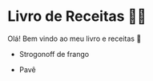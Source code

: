  # Livro de Receitas :man_cook:

Olá! Bem vindo ao meu livro e receitas :clap:

- Strogonoff de frango

- Pavê
